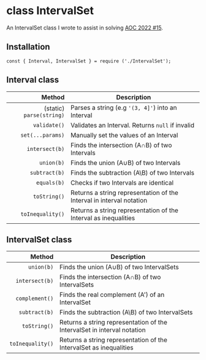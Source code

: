 # __class IntervalSet__
An IntervalSet class I wrote to assist in solving [AOC 2022 #15](https://adventofcode.com/2022/day/15).

## Installation
`const { Interval, IntervalSet } = require ('./IntervalSet');`

## Interval class

| Method | Description |
| -----: | ----------- |
| (static) `parse(string)` | Parses a string (e.g `'(3, 4]'`) into an Interval |
| `validate()` | Validates an Interval. Returns `null` if invalid |
| `set(...params)` | Manually set the values of an Interval |
| `intersect(b)` | Finds the intersection (A∩B) of two Intervals |
| `union(b)` | Finds the union (A∪B) of two Intervals |
| `subtract(b)` | Finds the subtraction (A\B) of two Intervals |
| `equals(b)` | Checks if two Intervals are identical |
| `toString()` | Returns a string representation of the Interval in interval notation |
| `toInequality()` | Returns a string representation of the Interval as inequalities |

## IntervalSet class

| Method | Description |
| -----: | ----------- |
| `union(b)` | Finds the union (A∪B) of two IntervalSets |
| `intersect(b)` | Finds the intersection (A∩B) of two IntervalSets |
| `complement()` | Finds the real complement (A') of an IntervalSet |
| `subtract(b)` | Finds the subtraction (A\B) of two IntervalSets |
| `toString()` | Returns a string representation of the IntervalSet in interval notation |
| `toInequality()` | Returns a string representation of the IntervalSet as inequalities |
